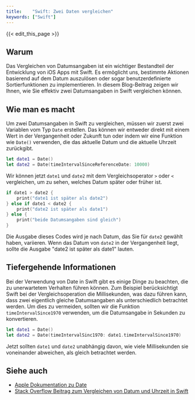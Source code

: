 ```yaml
---
title:    "Swift: Zwei Daten vergleichen"
keywords: ["Swift"]
---
```


{{< edit_this_page >}}

## Warum

Das Vergleichen von Datumsangaben ist ein wichtiger Bestandteil der Entwicklung von iOS Apps mit Swift. Es ermöglicht uns, bestimmte Aktionen basierend auf dem Datum auszulösen oder sogar benutzerdefinierte Sortierfunktionen zu implementieren. In diesem Blog-Beitrag zeigen wir Ihnen, wie Sie effektiv zwei Datumsangaben in Swift vergleichen können.

## Wie man es macht

Um zwei Datumsangaben in Swift zu vergleichen, müssen wir zuerst zwei Variablen vom Typ `Date` erstellen. Das können wir entweder direkt mit einem Wert in der Vergangenheit oder Zukunft tun oder indem wir eine Funktion wie `Date()` verwenden, die das aktuelle Datum und die aktuelle Uhrzeit zurückgibt.

```Swift
let date1 = Date()
let date2 = Date(timeIntervalSinceReferenceDate: 10000)
```
Wir können jetzt `date1` und `date2` mit dem Vergleichsoperator `>` oder `<` vergleichen, um zu sehen, welches Datum später oder früher ist.

```Swift
if date1 > date2 {
    print("date1 ist später als date2")
} else if date1 < date2 {
    print("date2 ist später als date1")
} else {
    print("beide Datumsangaben sind gleich")
}
```

Die Ausgabe dieses Codes wird je nach Datum, das Sie für `date2` gewählt haben, variieren. Wenn das Datum von `date2` in der Vergangenheit liegt, sollte die Ausgabe "date2 ist später als date1" lauten.

## Tiefergehende Informationen

Bei der Verwendung von Date in Swift gibt es einige Dinge zu beachten, die zu unerwartetem Verhalten führen können. Zum Beispiel berücksichtigt Swift bei der Vergleichsoperation die Millisekunden, was dazu führen kann, dass zwei eigentlich gleiche Datumsangaben als unterschiedlich betrachtet werden. Um dies zu vermeiden, sollten wir die Funktion `timeIntervalSince1970` verwenden, um die Datumsangabe in Sekunden zu konvertieren.

```Swift
let date1 = Date()
let date2 = Date(timeIntervalSinc1970: date1.timeIntervalSince1970)
```

Jetzt sollten `date1` und `date2` unabhängig davon, wie viele Millisekunden sie voneinander abweichen, als gleich betrachtet werden.

## Siehe auch

- [Apple Dokumentation zu Date](https://developer.apple.com/documentation/foundation/date)
- [Stack Overflow Beitrag zum Vergleichen von Datum und Uhrzeit in Swift](https://stackoverflow.com/questions/25017773/comparing-two-dates-in-swift)